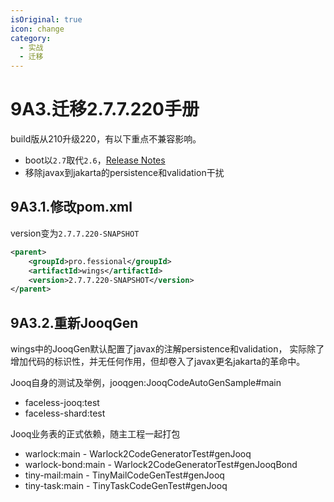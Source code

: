 ```yaml
---
isOriginal: true
icon: change
category:
  - 实战
  - 迁移
---
```


# 9A3.迁移2.7.7.220手册

build版从210升级220，有以下重点不兼容影响。

* boot以`2.7`取代`2.6`，[Release Notes](https://github.com/spring-projects/spring-boot/wiki/Spring-Boot-2.7-Release-Notes)
* 移除javax到jakarta的persistence和validation干扰

## 9A3.1.修改pom.xml

version变为`2.7.7.220-SNAPSHOT`

```xml
<parent>
    <groupId>pro.fessional</groupId>
    <artifactId>wings</artifactId>
    <version>2.7.7.220-SNAPSHOT</version>
</parent>
```

## 9A3.2.重新JooqGen

wings中的JooqGen默认配置了javax的注解persistence和validation，
实际除了增加代码的标识性，并无任何作用，但却卷入了javax更名jakarta的革命中。

Jooq自身的测试及举例，jooqgen:JooqCodeAutoGenSample#main

* faceless-jooq:test
* faceless-shard:test

Jooq业务表的正式依赖，随主工程一起打包

* warlock:main - Warlock2CodeGeneratorTest#genJooq
* warlock-bond:main - Warlock2CodeGeneratorTest#genJooqBond
* tiny-mail:main - TinyMailCodeGenTest#genJooq
* tiny-task:main - TinyTaskCodeGenTest#genJooq
